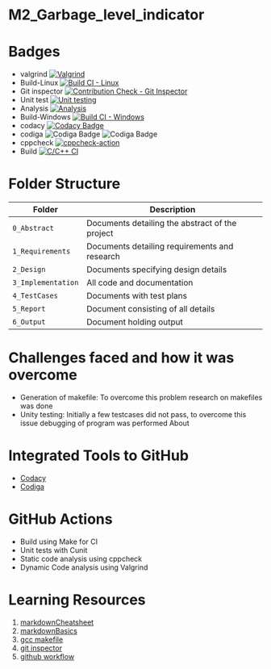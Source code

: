 # M2_Garbage_level_indicator
# Badges
- valgrind 
[![Valgrind](https://github.com/SaraniyaaSankar/M2_Garbage_level_indicator/actions/workflows/valgrind.yml/badge.svg)](https://github.com/SaraniyaaSankar/M2_Garbage_level_indicator/actions/workflows/valgrind.yml)
- Build-Linux
[![Build CI - Linux](https://github.com/SaraniyaaSankar/M2_Garbage_level_indicator/actions/workflows/Build_Linux.yml/badge.svg)](https://github.com/SaraniyaaSankar/M2_Garbage_level_indicator/actions/workflows/Build_Linux.yml)
- Git inspector
[![Contribution Check - Git Inspector](https://github.com/SaraniyaaSankar/M2_Garbage_level_indicator/actions/workflows/git_inspector.yml/badge.svg)](https://github.com/SaraniyaaSankar/M2_Garbage_level_indicator/actions/workflows/git_inspector.yml)
- Unit test
[![Unit testing](https://github.com/SaraniyaaSankar/M2_Garbage_level_indicator/actions/workflows/unit-test.yml/badge.svg)](https://github.com/SaraniyaaSankar/M2_Garbage_level_indicator/actions/workflows/unit-test.yml)
- Analysis
[![Analysis](https://github.com/SaraniyaaSankar/M2_Garbage_level_indicator/actions/workflows/Analysis.yml/badge.svg)](https://github.com/SaraniyaaSankar/M2_Garbage_level_indicator/actions/workflows/Analysis.yml)
- Build-Windows
[![Build CI - Windows](https://github.com/SaraniyaaSankar/M2_Garbage_level_indicator/actions/workflows/Build_Windows.yml/badge.svg)](https://github.com/SaraniyaaSankar/M2_Garbage_level_indicator/actions/workflows/Build_Windows.yml)
- codacy
[![Codacy Badge](https://app.codacy.com/project/badge/Grade/d4cd47cb01d740fe96445feb7cebc9b8)](https://www.codacy.com/gh/SaraniyaaSankar/M2_Garbage_level_indicator/dashboard?utm_source=github.com&amp;utm_medium=referral&amp;utm_content=SaraniyaaSankar/M2_Garbage_level_indicator&amp;utm_campaign=Badge_Grade)
- codiga
![Codiga Badge](https://api.codiga.io/project/32955/score/svg)
![Codiga Badge](https://api.codiga.io/project/32955/status/svg)
- cppcheck
[![cppcheck-action](https://github.com/SaraniyaaSankar/M2_Garbage_level_indicator/actions/workflows/cppcheck.yml/badge.svg)](https://github.com/SaraniyaaSankar/M2_Garbage_level_indicator/actions/workflows/cppcheck.yml)
- Build
[![C/C++ CI](https://github.com/SaraniyaaSankar/M2_Garbage_level_indicator/actions/workflows/c-cpp.yml/badge.svg)](https://github.com/SaraniyaaSankar/M2_Garbage_level_indicator/actions/workflows/c-cpp.yml)
# Folder Structure
Folder             | Description
-------------------| -----------------------------------------
`0_Abstract`   | Documents detailing the abstract of the project
`1_Requirements`   | Documents detailing requirements and research
`2_Design`         | Documents specifying design details
`3_Implementation` | All code and documentation
`4_TestCases`      | Documents with test plans 
`5_Report`  | Document consisting of all details
`6_Output` | Document holding output 
# Challenges faced and how it was overcome
* Generation of makefile: To overcome this problem research on makefiles was done
* Unity testing: Initially a few testcases did not pass, to overcome this issue debugging of program was performed
About
# Integrated Tools to GitHub
* [Codacy](https://www.codacy.com/)
* [Codiga](https://www.codiga.io/)
# GitHub Actions
* Build using Make for CI
* Unit tests with Cunit
* Static code analysis using cppcheck
* Dynamic Code analysis using Valgrind
# Learning Resources
1. [markdownCheatsheet](https://github.com/adam-p/markdown-here/wiki/Markdown-Cheatsheet)
2. [markdownBasics](https://guides.github.com/features/mastering-markdown/)
3. [gcc makefile](https://www3.ntu.edu.sg/home/ehchua/programming/cpp/gcc_make.html#zz-2.1)
4. [git inspector](https://github.com/ejwa/gitinspector.git)
5. [github workflow](https://docs.github.com/en/actions/learn-github-action)

